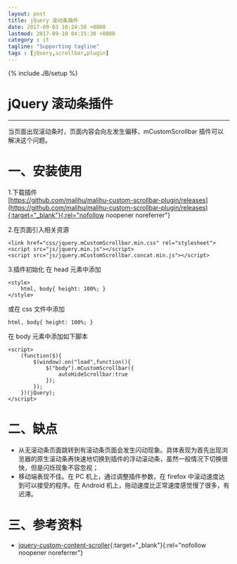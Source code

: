 ```yaml
---
layout: post
title: jQuery 滚动条插件
date: 2017-09-03 10:24:58 +0800
lastmod: 2017-09-10 04:15:30 +0800
category : it
tagline: "Supporting tagline"
tags : [jQuery,scrollbar,plugin]
---
```

{% include JB/setup %}
# jQuery 滚动条插件
---
当页面出现滚动条时，页面内容会向左发生偏移，mCustomScrollbar 插件可以解决这个问题。

# 一、安装使用
1.下载插件  
[https://github.com/malihu/malihu-custom-scrollbar-plugin/releases](https://github.com/malihu/malihu-custom-scrollbar-plugin/releases){:target="_blank"}{:rel="nofollow noopener noreferrer"}

2.在页面引入相关资源  
```
<link href="css/jquery.mCustomScrollbar.min.css" rel="stylesheet">
<script src="js/jquery.min.js"></script>
<script src="js/jquery.mCustomScrollbar.concat.min.js"></script>
```
<!-- more -->
3.插件初始化
在 head 元素中添加
```
<style>
    html, body{ height: 100%; }
</style>
```
或在 css 文件中添加
```
html, body{ height: 100%; }
```
在 body 元素中添加如下脚本
```
<script>
    (function($){
        $(window).on("load",function(){
            $("body").mCustomScrollbar({
                autoHideScrollbar:true
            });
        });
    })(jQuery);
</script>
```

# 二、缺点
- 从无滚动条页面跳转到有滚动条页面会发生闪动现象。具体表现为首先出现浏览器的原生滚动条再快速地切换到插件的浮动滚动条，虽然一般情况下切换很快，但是闪烁现象不容忽视；
- 移动端表现不佳。在 PC 机上，通过调整插件参数，在 firefox 中滚动速度达到可以接受的程序。在 Android 机上，拖动速度比正常速度感觉慢了很多，有迟滞。  

# 三、参考资料
- [jquery-custom-content-scroller](http://manos.malihu.gr/jquery-custom-content-scroller/){:target="_blank"}{:rel="nofollow noopener noreferrer"}

